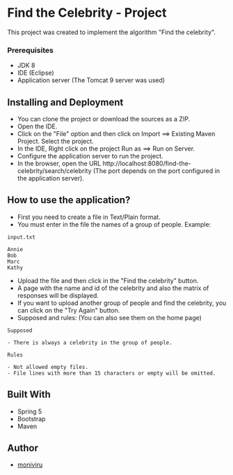 # Find the Celebrity - Project

This project was created to implement the algorithm "Find the celebrity".

### Prerequisites

* JDK 8
* IDE (Eclipse)
* Application server (The Tomcat 9 server was used)

## Installing and Deployment

* You can clone the project or download the sources as a ZIP.
* Open the IDE.
* Click on the "File" option and then click on Import ==> Existing Maven Project. Select the project.
* In the IDE, Right click on the project Run as ==> Run on Server.
* Configure the application server to run the project.
* In the browser, open the URL http://localhost:8080/find-the-celebrity/search/celebrity (The port depends on the port configured in the application server).

## How to use the application?

* First you need to create a file in Text/Plain format.
* You must enter in the file the names of a group of people. Example:
```
input.txt
```
```
Annie
Bob
Marc 
Kathy
```
* Upload the file and then click in the "Find the celebrity" button.
* A page with the name and id of the celebrity and also the matrix of responses will be displayed.
* If you want to upload another group of people and find the celebrity, you can click on the "Try Again" button.
* Supposed and rules: (You can also see them on the home page) 
```
Supposed

- There is always a celebrity in the group of people.

Rules

- Not allowed empty files.
- File lines with more than 15 characters or empty will be omitted.
```

## Built With

* Spring 5
* Bootstrap
* Maven

## Author

* [moniviru](https://github.com/moniviru)

